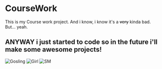 # CourseWork

This is my Course work project. And i know, i know it's a <del>very</del> kinda bad. But... yeah. 
## ANYWAY i just started to code so in the future i'll make some awesome projects! 
![Gosling](https://media.giphy.com/media/RDkc6x5QP8X6vv1HXq/giphy.gif) ![Girl](https://media.giphy.com/media/13xxoHrXk4Rrdm/giphy.gif) ![SM](https://media.giphy.com/media/uaBUkZfAVFET6/giphy.gif)
